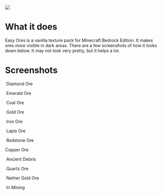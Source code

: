 ![](title.png)
# What it does
Easy Ores is a vanilla texture pack for Minecraft Bedrock Edition. It makes ores more visible in dark areas. There are a few screenshots of how it looks down below. It may not look very pretty, but it helps a lot.
# Screenshots
![]()
Diamond Ore

![]()
Emerald Ore

![]()
Coal Ore

![]()
Gold Ore

![]()
Iron Ore

![]()
Lapis Ore

![]()
Redstone Ore
![]()

Copper Ore

![]()
Ancient Debris

![]()
Quartz Ore

![]()
Nether Gold Ore

![]()
In Mining

